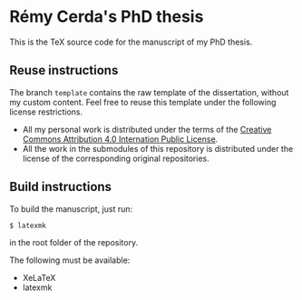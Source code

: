 # Rémy Cerda's PhD thesis

This is the TeX source code for the manuscript of my PhD thesis.


## Reuse instructions

The branch `template` contains the raw template of the dissertation, without my custom content. Feel free to reuse this template under the following license restrictions.
- All my personal work is distributed under the terms of the [Creative Commons Attribution 4.0 Internation Public License](https://creativecommons.org/licenses/by/4.0/).
- All the work in the submodules of this repository is distributed under the license of the corresponding original repositories.


## Build instructions

To build the manuscript, just run:
```sh
$ latexmk
```
in the root folder of the repository.

The following must be available:
- XeLaTeX
- latexmk
